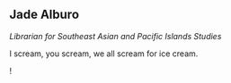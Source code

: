 ## Jade Alburo ##
*Librarian for Southeast Asian and Pacific Islands Studies*

I scream, you scream, we all scream for ice cream.

!

